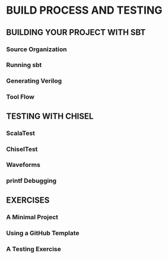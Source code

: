 # BUILD PROCESS AND TESTING
## BUILDING YOUR PROJECT WITH SBT
### Source Organization
### Running sbt
### Generating Verilog
### Tool Flow
## TESTING WITH CHISEL
### ScalaTest
### ChiselTest
### Waveforms
### printf Debugging
## EXERCISES
### A Minimal Project
### Using a GitHub Template
### A Testing Exercise
